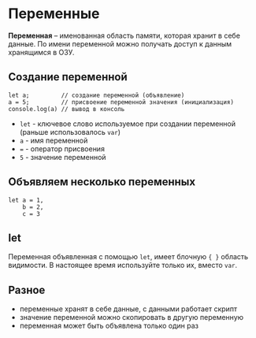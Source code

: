# Переменные

**Переменная** &ndash; именованная область памяти, которая хранит в себе данные. По имени переменной можно получать доступ к данным хранящимся в ОЗУ.

## Создание переменной

    let a;         // создание переменной (объявление)
    a = 5;         // присвоение переменной значения (инициализация)
    console.log(a) // вывод в консоль

- `let` - ключевое слово используемое при создании переменной (раньше использовалось `var`)
- `a`   - имя переменной
- `=`   - оператор присвоения
- `5`   - значение переменной

## Объявляем несколько переменных

    let a = 1,
        b = 2,
        c = 3

## let
Переменная объявленная с помощью `let`, имеет блочную `{ }` область видимости. В настоящее время используйте только их, вместо `var`.

## Разное
- переменные хранят в себе данные, с данными работает скрипт
- значение переменной можно скопировать в другую переменную
- переменная может быть объявлена только один раз
